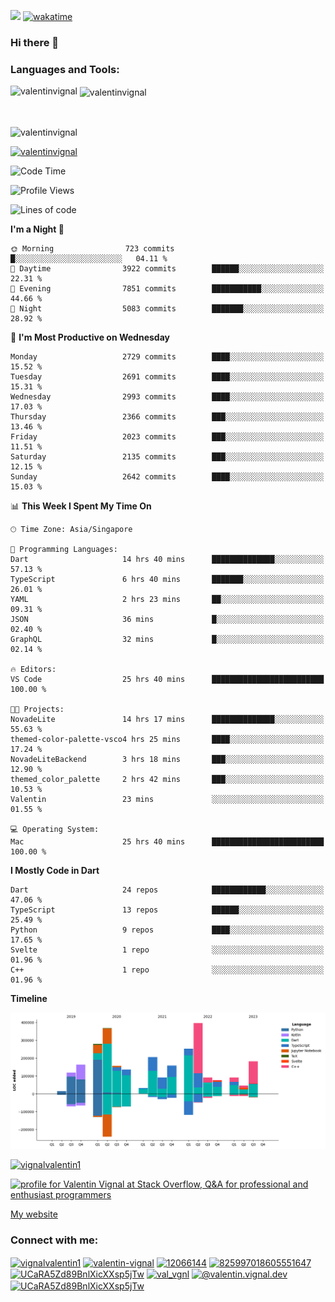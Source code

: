 
![](https://komarev.com/ghpvc/?username=valentinvignal&label=Profile%20views&color=0e75b6&style=flat)
[![wakatime](https://wakatime.com/badge/user/a700230c-ba51-4378-8fbc-fbcb542401ed.svg)](https://wakatime.com/@a700230c-ba51-4378-8fbc-fbcb542401ed)

### Hi there 👋

<h3 align="left">Languages and Tools:</h3>


<p><img align="left" src="https://github-readme-stats.vercel.app/api?username=ValentinVignal&count_private=true&show_icons=true&theme=dark" alt="valentinvignal" /></p>

<p>&nbsp;<img align="center" src="https://github-readme-stats.vercel.app/api/top-langs/?username=ValentinVignal&hide=jupyter%20notebook&layout=compact&theme=dark" alt="valentinvignal" /></p>

<br/>

<p><img align="center" src="https://github-readme-streak-stats.herokuapp.com/?user=valentinvignal&theme=dark" alt="valentinvignal" /></p>


<p align="left"> <a href="https://github.com/ryo-ma/github-profile-trophy"><img src="https://github-profile-trophy.vercel.app/?username=valentinvignal&theme=darkhub" alt="valentinvignal" /></a> </p>

<!--START_SECTION:waka-->
![Code Time](http://img.shields.io/badge/Code%20Time-1%2C931%20hrs%2024%20mins-blue)

![Profile Views](http://img.shields.io/badge/Profile%20Views-0-blue)

![Lines of code](https://img.shields.io/badge/From%20Hello%20World%20I%27ve%20Written-2.8%20million%20lines%20of%20code-blue)

**I'm a Night 🦉** 

```text
🌞 Morning                723 commits         █░░░░░░░░░░░░░░░░░░░░░░░░   04.11 % 
🌆 Daytime                3922 commits        ██████░░░░░░░░░░░░░░░░░░░   22.31 % 
🌃 Evening                7851 commits        ███████████░░░░░░░░░░░░░░   44.66 % 
🌙 Night                  5083 commits        ███████░░░░░░░░░░░░░░░░░░   28.92 % 
```
📅 **I'm Most Productive on Wednesday** 

```text
Monday                   2729 commits        ████░░░░░░░░░░░░░░░░░░░░░   15.52 % 
Tuesday                  2691 commits        ████░░░░░░░░░░░░░░░░░░░░░   15.31 % 
Wednesday                2993 commits        ████░░░░░░░░░░░░░░░░░░░░░   17.03 % 
Thursday                 2366 commits        ███░░░░░░░░░░░░░░░░░░░░░░   13.46 % 
Friday                   2023 commits        ███░░░░░░░░░░░░░░░░░░░░░░   11.51 % 
Saturday                 2135 commits        ███░░░░░░░░░░░░░░░░░░░░░░   12.15 % 
Sunday                   2642 commits        ████░░░░░░░░░░░░░░░░░░░░░   15.03 % 
```


📊 **This Week I Spent My Time On** 

```text
🕑︎ Time Zone: Asia/Singapore

💬 Programming Languages: 
Dart                     14 hrs 40 mins      ██████████████░░░░░░░░░░░   57.13 % 
TypeScript               6 hrs 40 mins       ███████░░░░░░░░░░░░░░░░░░   26.01 % 
YAML                     2 hrs 23 mins       ██░░░░░░░░░░░░░░░░░░░░░░░   09.31 % 
JSON                     36 mins             █░░░░░░░░░░░░░░░░░░░░░░░░   02.40 % 
GraphQL                  32 mins             █░░░░░░░░░░░░░░░░░░░░░░░░   02.14 % 

🔥 Editors: 
VS Code                  25 hrs 40 mins      █████████████████████████   100.00 % 

🐱‍💻 Projects: 
NovadeLite               14 hrs 17 mins      ██████████████░░░░░░░░░░░   55.63 % 
themed-color-palette-vsco4 hrs 25 mins       ████░░░░░░░░░░░░░░░░░░░░░   17.24 % 
NovadeLiteBackend        3 hrs 18 mins       ███░░░░░░░░░░░░░░░░░░░░░░   12.90 % 
themed_color_palette     2 hrs 42 mins       ███░░░░░░░░░░░░░░░░░░░░░░   10.53 % 
Valentin                 23 mins             ░░░░░░░░░░░░░░░░░░░░░░░░░   01.55 % 

💻 Operating System: 
Mac                      25 hrs 40 mins      █████████████████████████   100.00 % 
```

**I Mostly Code in Dart** 

```text
Dart                     24 repos            ████████████░░░░░░░░░░░░░   47.06 % 
TypeScript               13 repos            ██████░░░░░░░░░░░░░░░░░░░   25.49 % 
Python                   9 repos             ████░░░░░░░░░░░░░░░░░░░░░   17.65 % 
Svelte                   1 repo              ░░░░░░░░░░░░░░░░░░░░░░░░░   01.96 % 
C++                      1 repo              ░░░░░░░░░░░░░░░░░░░░░░░░░   01.96 % 
```



**Timeline**

![Lines of Code chart](https://raw.githubusercontent.com/ValentinVignal/ValentinVignal/main/assets/bar_graph.png)


<!--END_SECTION:waka-->

<p align="left"> <a href="https://twitter.com/vignalvalentin1" target="blank"><img src="https://img.shields.io/twitter/follow/vignalvalentin1?logo=twitter" alt="vignalvalentin1" /></a> </p>

<a href="https://stackoverflow.com/users/12066144/valentin-vignal"><img src="https://stackexchange.com/users/flair/16694563.png?theme=dark" width="208" height="58" alt="profile for Valentin Vignal at Stack Overflow, Q&amp;A for professional and enthusiast programmers" title="profile for Valentin Vignal at Stack Overflow, Q&amp;A for professional and enthusiast programmers"></a>

[My website](https://valentinvignal.github.io/portfolio/)

<h3 align="left">Connect with me:</h3>
<p align="left">
<a href="https://twitter.com/vignalvalentin1" target="blank"><img align="center" src="https://raw.githubusercontent.com/rahuldkjain/github-profile-readme-generator/master/src/images/icons/Social/twitter.svg" alt="vignalvalentin1" height="30" width="40" /></a>
<a href="https://linkedin.com/in/valentin-vignal" target="blank"><img align="center" src="https://raw.githubusercontent.com/rahuldkjain/github-profile-readme-generator/master/src/images/icons/Social/linked-in-alt.svg" alt="valentin-vignal" height="30" width="40" /></a>
<a href="https://stackoverflow.com/users/12066144" target="blank"><img align="center" src="https://raw.githubusercontent.com/rahuldkjain/github-profile-readme-generator/master/src/images/icons/Social/stack-overflow.svg" alt="12066144" height="30" width="40" /></a>
<a href="https://discordapp.com/users/825997018605551647" target="blank"><img align="center" src="https://raw.githubusercontent.com/rahuldkjain/github-profile-readme-generator/master/src/images/icons/Social/discord.svg" alt="825997018605551647" height="30" width="40" /></a>
<a href="https://www.reddit.com/user/ValentinVignal" target="blank"><img align="center" src="https://raw.githubusercontent.com/rahuldkjain/github-profile-readme-generator/master/src/images/icons/Social/reddit.svg" alt="UCaRA5Zd89BnlXicXXsp5jTw" height="30" width="40" /></a>
<a href="https://instagram.com/valentin_vignal" target="blank"><img align="center" src="https://raw.githubusercontent.com/rahuldkjain/github-profile-readme-generator/master/src/images/icons/Social/instagram.svg" alt="val_vgnl" height="30" width="40" /></a>
<a href="https://medium.com/@valentin.vignal.dev" target="blank"><img align="center" src="https://raw.githubusercontent.com/rahuldkjain/github-profile-readme-generator/master/src/images/icons/Social/medium.svg" alt="@valentin.vignal.dev" height="30" width="40" /></a>
<a href="https://www.youtube.com/channel/UCaRA5Zd89BnlXicXXsp5jTw" target="blank"><img align="center" src="https://raw.githubusercontent.com/rahuldkjain/github-profile-readme-generator/master/src/images/icons/Social/youtube.svg" alt="UCaRA5Zd89BnlXicXXsp5jTw" height="30" width="40" /></a>
</p>


